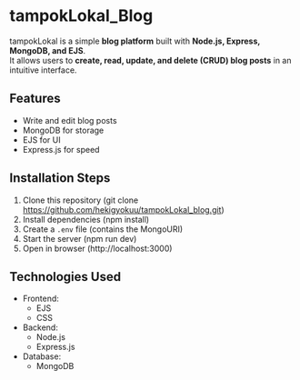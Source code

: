 # tampokLokal_Blog

tampokLokal is a simple **blog platform** built with **Node.js, Express, MongoDB, and EJS**.  
It allows users to **create, read, update, and delete (CRUD) blog posts** in an intuitive interface.

## Features  
- Write and edit blog posts  
- MongoDB for storage  
- EJS for UI  
- Express.js for speed  

## Installation Steps
1. Clone this repository (git clone https://github.com/hekigyokuu/tampokLokal_blog.git)
2. Install dependencies (npm install)
3. Create a `.env` file (contains the MongoURI)
4. Start the server (npm run dev) 
5. Open in browser (http://localhost:3000)
   
## Technologies Used
- Frontend:
  - EJS
  - CSS
- Backend:
  - Node.js
  - Express.js
- Database:
  - MongoDB
